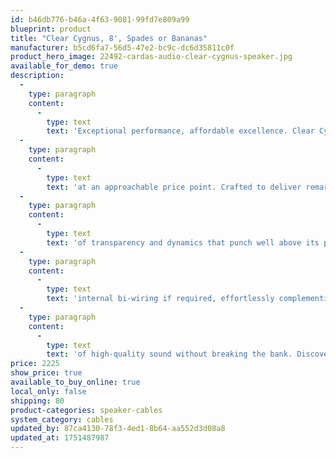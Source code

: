 ```yaml
---
id: b46db776-b46a-4f63-9081-99fd7e809a99
blueprint: product
title: "Clear Cygnus, 8', Spades or Bananas"
manufacturer: b5cd6fa7-56d5-47e2-bc9c-dc6d35811c0f
product_hero_image: 22492-cardas-audio-clear-cygnus-speaker.jpg
available_for_demo: true
description:
  -
    type: paragraph
    content:
      -
        type: text
        text: 'Exceptional performance, affordable excellence. Clear Cygnus is your ticket to outstanding audio performance,'
  -
    type: paragraph
    content:
      -
        type: text
        text: 'at an approachable price point. Crafted to deliver remarkable clarity and neutrality, Cygnus offers a level'
  -
    type: paragraph
    content:
      -
        type: text
        text: 'of transparency and dynamics that punch well above its price tag. This versatile cable even accommodates'
  -
    type: paragraph
    content:
      -
        type: text
        text: 'internal bi-wiring if required, effortlessly complementing systems beyond its intended range. Discover the world'
  -
    type: paragraph
    content:
      -
        type: text
        text: 'of high-quality sound without breaking the bank. Discover Clear Cygnus.'
price: 2225
show_price: true
available_to_buy_online: true
local_only: false
shipping: 80
product-categories: speaker-cables
system_category: cables
updated_by: 87ca4130-78f3-4ed1-8b64-aa552d3d08a8
updated_at: 1751487987
---
```

